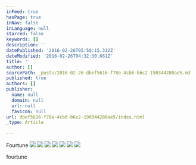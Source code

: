 ```yaml
---
inFeed: true
hasPage: true
inNav: false
inLanguage: null
starred: false
keywords: []
description: ''
datePublished: '2016-02-26T05:50:15.312Z'
dateModified: '2016-02-26T04:32:30.661Z'
title: ''
author: []
sourcePath: _posts/2016-02-26-dbef5616-f78e-4cb6-b6c2-190344280ae5.md
published: true
authors: []
publisher:
  name: null
  domain: null
  url: null
  favicon: null
url: dbef5616-f78e-4cb6-b6c2-190344280ae5/index.html
_type: Article

---
```

Fourtune
![](https://the-grid-user-content.s3-us-west-2.amazonaws.com/b264a01e-d68a-4ade-b5b5-ed590a761722.jpg)
![](https://the-grid-user-content.s3-us-west-2.amazonaws.com/a030714b-d76c-49fc-949d-885c40a9622a.jpg)
![](https://the-grid-user-content.s3-us-west-2.amazonaws.com/f1fafcce-819d-462a-90df-353f90b419c7.jpg)
![](https://the-grid-user-content.s3-us-west-2.amazonaws.com/1424ca89-f5db-40e4-8550-d4f8f2dfb6c3.jpg)
![](https://the-grid-user-content.s3-us-west-2.amazonaws.com/abf51758-64bd-4cfa-82ae-0dc9ac908dc6.jpg)
![](https://the-grid-user-content.s3-us-west-2.amazonaws.com/6a580744-fefc-4ad8-b737-18da7c469b57.jpg)
![](https://the-grid-user-content.s3-us-west-2.amazonaws.com/a2e4fbb9-5d7d-42e5-905c-ab3bd463231c.jpg)

fourtune